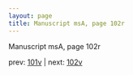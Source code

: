```yaml
---
layout: page
title: Manuscript msA, page 102r
---
```


Manuscript msA, page 102r

prev:  [101v](../101v) | next:  [102v](../102v)